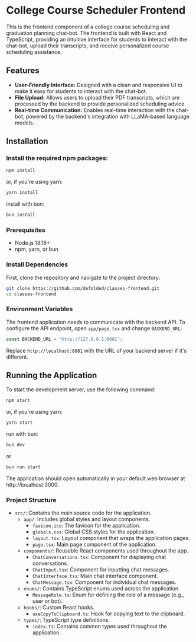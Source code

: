 # College Course Scheduler Frontend

This is the frontend component of a college course scheduling and graduation planning chat-bot. The frontend is built with React and TypeScript, providing an intuitive interface for students to interact with the chat-bot, upload their transcripts, and receive personalized course scheduling assistance.

## Features

- **User-Friendly Interface:** Designed with a clean and responsive UI to make it easy for students to interact with the chat-bot.
- **File Upload:** Allows users to upload their PDF transcripts, which are processed by the backend to provide personalized scheduling advice.
- **Real-time Communication:** Enables real-time interaction with the chat-bot, powered by the backend's integration with LLaMA-based language models.

## Installation

### Install the required npm packages:

```bash
npm install
```

or, if you're using yarn:

```bash
yarn install
```

install with bun:

```bash
bun install
```

### Prerequisites

- Node.js 18.18+
- npm, yarn, or bun

### Install Dependencies

First, clone the repository and navigate to the project directory:

```bash
git clone https://github.com/defolded/classes-frontend.git
cd classes-frontend
```

### Environment Variables

The frontend application needs to communicate with the backend API. To configure the API endpoint, open `app/page.tsx` and change `BACKEND_URL`:

```js
const BACKEND_URL = "http://127.0.0.1:8001";
```

Replace `http://localhost:8001` with the URL of your backend server if it's different.

## Running the Application

To start the development server, use the following command:

```bash
npm start
```

or, if you're using yarn:

```bash
yarn start
```

run with bun:

```bash
bun dev
```

or

```bash
bun run start
```

The application should open automatically in your default web browser at http://localhost:3000.

### Project Structure

- `src/`: Contains the main source code for the application.
  - `app/`: Includes global styles and layout components.
    - `favicon.ico`: The favicon for the application.
    - `globals.css`: Global CSS styles for the application.
    - `layout.tsx`: Layout component that wraps the application pages.
    - `page.tsx`: Main page component of the application.
  - `components/`: Reusable React components used throughout the app.
    - `ChatConversations.tsx`: Component for displaying chat conversations.
    - `ChatInput.tsx`: Component for inputting chat messages.
    - `ChatInterface.tsx`: Main chat interface component.
    - `ChatMessage.tsx`: Component for individual chat messages.
  - `enums/`: Contains TypeScript enums used across the application.
    - `MessageRole.ts`: Enum for defining the role of a message (e.g., user or bot).
  - `hooks/`: Custom React hooks.
    - `useCopyToClipboard.ts`: Hook for copying text to the clipboard.
  - `types/`: TypeScript type definitions.
    - `index.ts`: Contains common types used throughout the application.
